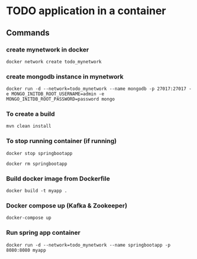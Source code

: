 # TODO application in a container 

## Commands 


### create mynetwork in docker 
    docker network create todo_mynetwork

### create mongodb instance in mynetwork

    docker run -d --network=todo_mynetwork --name mongodb -p 27017:27017 -e MONGO_INITDB_ROOT_USERNAME=admin -e MONGO_INITDB_ROOT_PASSWORD=password mongo


### To create a build
    mvn clean install 
 
### To stop running container (if running)
    docker stop springbootapp

    docker rm springbootapp

### Build docker image from Dockerfile 

    docker build -t myapp .

### Docker compose up (Kafka & Zookeeper)

    docker-compose up

### Run spring app container 

	docker run -d --network=todo_mynetwork --name springbootapp -p 8080:8080 myapp




